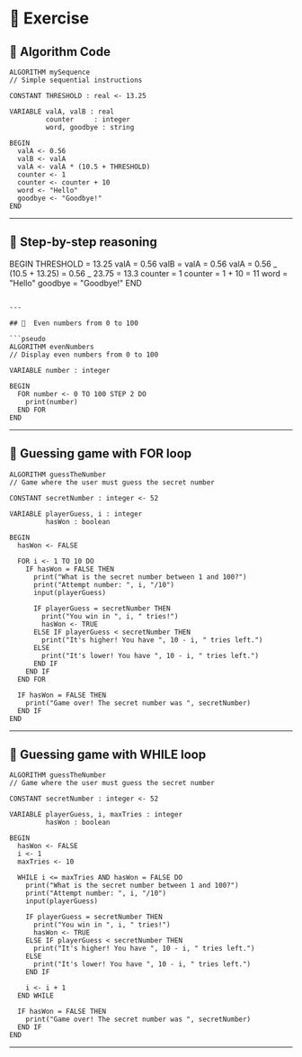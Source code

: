 # 📘 Exercise

## 🧾 Algorithm Code

```pseudo
ALGORITHM mySequence
// Simple sequential instructions

CONSTANT THRESHOLD : real <- 13.25

VARIABLE valA, valB : real
         counter     : integer
         word, goodbye : string

BEGIN
  valA <- 0.56
  valB <- valA
  valA <- valA * (10.5 + THRESHOLD)
  counter <- 1
  counter <- counter + 10
  word <- "Hello"
  goodbye <- "Goodbye!"
END
```

---

## 🔎 Step-by-step reasoning

BEGIN
THRESHOLD = 13.25
valA = 0.56
valB = valA = 0.56
valA = 0.56 _ (10.5 + 13.25) = 0.56 _ 23.75 = 13.3
counter = 1
counter = 1 + 10 = 11
word = "Hello"
goodbye = "Goodbye!"
END

````

---

## 🔢  Even numbers from 0 to 100

```pseudo
ALGORITHM evenNumbers
// Display even numbers from 0 to 100

VARIABLE number : integer

BEGIN
  FOR number <- 0 TO 100 STEP 2 DO
    print(number)
  END FOR
END
````

---

## 🧩 Guessing game with FOR loop

```pseudo
ALGORITHM guessTheNumber
// Game where the user must guess the secret number

CONSTANT secretNumber : integer <- 52

VARIABLE playerGuess, i : integer
         hasWon : boolean

BEGIN
  hasWon <- FALSE

  FOR i <- 1 TO 10 DO
    IF hasWon = FALSE THEN
      print("What is the secret number between 1 and 100?")
      print("Attempt number: ", i, "/10")
      input(playerGuess)

      IF playerGuess = secretNumber THEN
        print("You win in ", i, " tries!")
        hasWon <- TRUE
      ELSE IF playerGuess < secretNumber THEN
        print("It's higher! You have ", 10 - i, " tries left.")
      ELSE
        print("It's lower! You have ", 10 - i, " tries left.")
      END IF
    END IF
  END FOR

  IF hasWon = FALSE THEN
    print("Game over! The secret number was ", secretNumber)
  END IF
END
```

---

## 🧩 Guessing game with WHILE loop

```pseudo
ALGORITHM guessTheNumber
// Game where the user must guess the secret number

CONSTANT secretNumber : integer <- 52

VARIABLE playerGuess, i, maxTries : integer
         hasWon : boolean

BEGIN
  hasWon <- FALSE
  i <- 1
  maxTries <- 10

  WHILE i <= maxTries AND hasWon = FALSE DO
    print("What is the secret number between 1 and 100?")
    print("Attempt number: ", i, "/10")
    input(playerGuess)

    IF playerGuess = secretNumber THEN
      print("You win in ", i, " tries!")
      hasWon <- TRUE
    ELSE IF playerGuess < secretNumber THEN
      print("It's higher! You have ", 10 - i, " tries left.")
    ELSE
      print("It's lower! You have ", 10 - i, " tries left.")
    END IF

    i <- i + 1
  END WHILE

  IF hasWon = FALSE THEN
    print("Game over! The secret number was ", secretNumber)
  END IF
END

```

---
